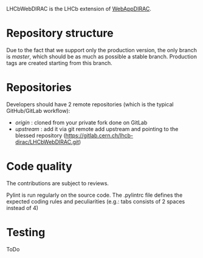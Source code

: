 LHCbWebDIRAC is the LHCb extension of [WebAppDIRAC](https://github.com/DIRACGrid/WebAppDIRAC).

# Repository structure

Due to the fact that we support only the production version, the only branch is _master_, which should be as much as possible a stable branch. Production tags are created starting from this branch.

# Repositories

Developers should have 2 remote repositories (which is the typical GitHub/GitLab workflow):

- _origin_ : cloned from your private fork done on GitLab
- _upstream_ : add it via git remote add upstream and pointing to the blessed repository (https://gitlab.cern.ch/lhcb-dirac/LHCbWebDIRAC.git)

# Code quality

The contributions are subject to reviews.

Pylint is run regularly on the source code. The .pylintrc file defines the expected coding rules and peculiarities (e.g.: tabs consists of 2 spaces instead of 4)

# Testing

ToDo
